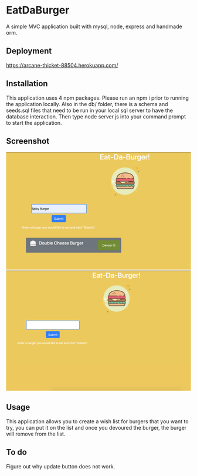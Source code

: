 # EatDaBurger
A simple MVC application built with mysql, node, express and handmade orm. 

## Deployment 
https://arcane-thicket-88504.herokuapp.com/

## Installation
This application uses 4 npm packages. Please run an npm i prior to running the application locally. Also in the db/ folder, there is a schema and seeds.sql files that need to be run in your local sql server to have the database interaction. Then type node server.js into your command prompt to start the application.

## Screenshot
![screenshot](public/assets/picture/screenshot1.png)
![screenshot](public/assets/picture/screenshot2.png)

## Usage
This application allows you to create a wish list for burgers that you want to try, you can put it on the list and once you devoured the burger, the burger will remove from the list.

## To do
Figure out why update button does not work.
